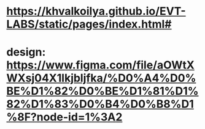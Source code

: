 # https://khvalkoilya.github.io/EVT-LABS/static/pages/index.html#

# design: https://www.figma.com/file/aOWtXWXsj04X1lkjbljfka/%D0%A4%D0%BE%D1%82%D0%BE%D1%81%D1%82%D1%83%D0%B4%D0%B8%D1%8F?node-id=1%3A2
